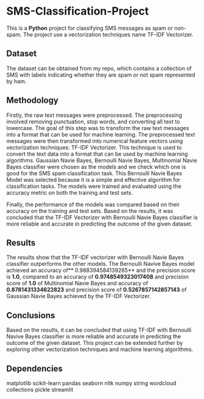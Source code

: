 # SMS-Classification-Project

This is a **Python** project for classifying SMS messages as spam or non-spam. The project use a vectorization techniques name TF-IDF Vectorizer.

## Dataset
The dataset can be obtained from my repo, which contains a collection of SMS with labels indicating whether they are spam or not spam represented by ham.

## Methodology
Firstly, the raw text messages were preprocessed. The preprocessing involved removing punctuation, stop words, and converting all text to lowercase. The goal of this step was to transform the raw text messages into a format that can be used for machine learning. The preprocessed text messages were then transformed into numerical feature vectors using vectorization techniques: TF-IDF Vectorizer. This technique is used to convert the text data into a format that can be used by machine learning algorithms. Gaussian Navie Bayes, Bernoulli Navie Bayes, Multinomial Navie Bayes classifier were chosen as the models and we check which one is good for the SMS spam classification task. This Bernoulli Navie Bayes Model was selected because it is a simple and effective algorithm for classification tasks. The models were trained and evaluated using the accuracy metric on both the training and test sets.

Finally, the performance of the models was compared based on their accuracy on the training and test sets. Based on the results, it was concluded that the TF-IDF Vectorizer with Bernoulli Navie Bayes classifier is more reliable and accurate in predicting the outcome of the given dataset.

## Results
The results show that the TF-IDF vectorizer with Bernoulli Navie Bayes classifier outperforms the other models. The Bernoulli Navive Bayes model achieved an accuracy of** 0.988394584139265** and the precision score is **1.0**, compared to an accuracy of **0.9748549323017408** and precision score of **1.0** of Multinomial Navie Bayes and accuracy of **0.8781431334622823** and precision score of **0.5267857142857143** of Gaussian Navie Bayes achieved by the TF-IDF Vectorizer.

## Conclusions
Based on the results, it can be concluded that using TF-IDF with Bernoulli Navive Bayes classifier is more reliable and accurate in predicting the outcome of the given dataset. This project can be extended further by exploring other vectorization techniques and machine learning algorithms.

## Dependencies
matplotlib
scikit-learn
pandas
seaborn
nltk
numpy
string
wordcloud
collections
pickle
streamlit
